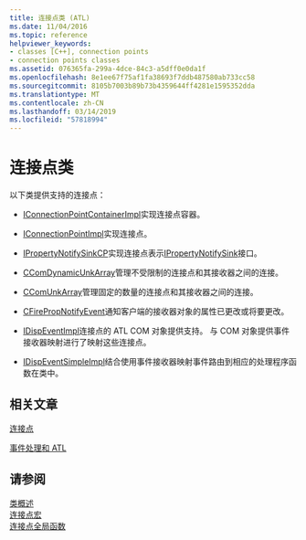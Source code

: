 ```yaml
---
title: 连接点类 (ATL)
ms.date: 11/04/2016
ms.topic: reference
helpviewer_keywords:
- classes [C++], connection points
- connection points classes
ms.assetid: 076365fa-299a-4dce-84c3-a5dff0e0da1f
ms.openlocfilehash: 8e1ee67f75af1fa38693f7ddb487580ab733cc58
ms.sourcegitcommit: 8105b7003b89b73b4359644ff4281e1595352dda
ms.translationtype: MT
ms.contentlocale: zh-CN
ms.lasthandoff: 03/14/2019
ms.locfileid: "57818994"
---
```

# <a name="connection-points-classes"></a>连接点类

以下类提供支持的连接点：

- [IConnectionPointContainerImpl](../atl/reference/iconnectionpointcontainerimpl-class.md)实现连接点容器。

- [IConnectionPointImpl](../atl/reference/iconnectionpointimpl-class.md)实现连接点。

- [IPropertyNotifySinkCP](../atl/reference/ipropertynotifysinkcp-class.md)实现连接点表示[IPropertyNotifySink](/windows/desktop/api/ocidl/nn-ocidl-ipropertynotifysink)接口。

- [CComDynamicUnkArray](../atl/reference/ccomdynamicunkarray-class.md)管理不受限制的连接点和其接收器之间的连接。

- [CComUnkArray](../atl/reference/ccomunkarray-class.md)管理固定的数量的连接点和其接收器之间的连接。

- [CFirePropNotifyEvent](../atl/reference/cfirepropnotifyevent-class.md)通知客户端的接收器对象的属性已更改或将要更改。

- [IDispEventImpl](../atl/reference/idispeventimpl-class.md)连接点的 ATL COM 对象提供支持。 与 COM 对象提供事件接收器映射进行了映射这些连接点。

- [IDispEventSimpleImpl](../atl/reference/idispeventsimpleimpl-class.md)结合使用事件接收器映射事件路由到相应的处理程序函数在类中。

## <a name="related-articles"></a>相关文章

[连接点](../atl/atl-connection-points.md)

[事件处理和 ATL](../atl/event-handling-and-atl.md)

## <a name="see-also"></a>请参阅

[类概述](../atl/atl-class-overview.md)<br/>
[连接点宏](../atl/reference/connection-point-macros.md)<br/>
[连接点全局函数](../atl/reference/connection-point-global-functions.md)
